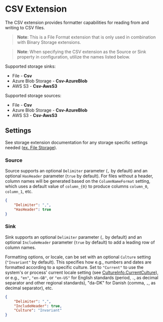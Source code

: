 # CSV Extension

The CSV extension provides formatter capabilities for reading from and writing to CSV files.

> **Note**: This is a File Format extension that is only used in combination with Binary Storage extensions. 

> **Note**: When specifying the CSV extension as the Source or Sink property in configuration, utilize the names listed below.

Supported storage sinks:
- File - **Csv**
- Azure Blob Storage - **Csv-AzureBlob**
- AWS S3 - **Csv-AwsS3**
 
Supported storage sources:
- File - **Csv**
- Azure Blob Storage - **Csv-AzureBlob**
- AWS S3 - **Csv-AwsS3**

## Settings

See storage extension documentation for any storage specific settings needed ([ex. File Storage](../../Interfaces/Cosmos.DataTransfer.Common/README.md)).

### Source

Source supports an optional `Delimiter` parameter (`,` by default) and an optional `HasHeader` parameter (`true` by default). For files without a header, column names will be generated based on the `ColumnNameFormat` setting, which uses a default value of `column_{0}` to produce columns `column_0`, `column_1`, etc.


```json
{
    "Delimiter": ",",
    "HasHeader": true
}
```

### Sink

Sink supports an optional `Delimiter` parameter (`,` by default) and an optional `IncludeHeader` parameter (`true` by default) to add a leading row of column names.

Formatting options, or locale, can be set with an optional `Culture` setting (`"Invariant"` by default). 
This specifies how e.g., numbers and dates are formatted according to a specific culture. 
Set to `"Current"` to use the system's or process' current locale setting 
(see [CultureInfo.CurrentCulture](https://learn.microsoft.com/en-us/dotnet/api/system.globalization.cultureinfo.currentculture)),
or e.g., `"en"`, `"en-GB"`, or `"en-US"` for English standards (period, `.`, as decimal separator and other regional standards), 
"da-DK" for Danish (comma, `,`, as decimal separator), etc.

```json
{
    "Delimiter": ",",
    "IncludeHeader": true,
    "Culture": "Invariant"
}
```
